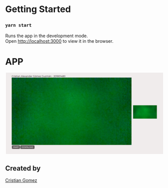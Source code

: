 # Getting Started 
### `yarn start`

Runs the app in the development mode.\
Open [http://localhost:3000](http://localhost:3000) to view it in the browser.

# APP 

<div>
    <p align="center">
       <img src="images/camera.png" width="500" alt="inicio"> 
  <p>
</div>

## Created by
[Cristian Gomez](https://github.com/cgomez29)